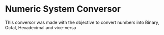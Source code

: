 # Numeric System Conversor
This conversor was made with the objective to convert numbers into Binary, Octal, Hexadecimal and vice-versa
